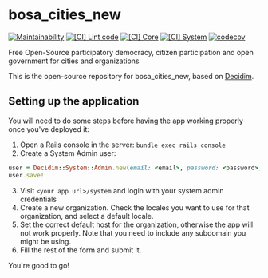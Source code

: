 # bosa_cities_new

[![Maintainability](https://api.codeclimate.com/v1/badges/7cf3bc92360f76a4dc07/maintainability)](https://codeclimate.com/github/belighted/bosa-cities-new/maintainability)
[![[CI] Lint code](https://github.com/belighted/bosa-cities-new/actions/workflows/lint_code.yml/badge.svg)](https://github.com/belighted/bosa-cities-new/actions/workflows/lint_code.yml)
[![[CI] Core](https://github.com/belighted/bosa-cities-new/actions/workflows/ci_core.yml/badge.svg)](https://github.com/belighted/bosa-cities-new/actions/workflows/ci_core.yml)
[![[CI] System](https://github.com/belighted/bosa-cities-new/actions/workflows/ci_system.yml/badge.svg)](https://github.com/belighted/bosa-cities-new/actions/workflows/ci_system.yml)
[![codecov](https://codecov.io/gh/belighted/bosa-cities-new/branch/master/graph/badge.svg?token=TUVERZ4NBU)](https://codecov.io/gh/belighted/bosa-cities-new)

Free Open-Source participatory democracy, citizen participation and open government for cities and organizations

This is the open-source repository for bosa_cities_new, based on [Decidim](https://github.com/decidim/decidim).

## Setting up the application

You will need to do some steps before having the app working properly once you've deployed it:

1. Open a Rails console in the server: `bundle exec rails console`
2. Create a System Admin user:
```ruby
user = Decidim::System::Admin.new(email: <email>, password: <password>, password_confirmation: <password>)
user.save!
```
3. Visit `<your app url>/system` and login with your system admin credentials
4. Create a new organization. Check the locales you want to use for that organization, and select a default locale.
5. Set the correct default host for the organization, otherwise the app will not work properly. Note that you need to include any subdomain you might be using.
6. Fill the rest of the form and submit it.

You're good to go!
